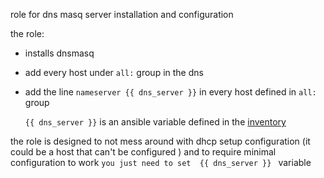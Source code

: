 role for dns masq server installation and configuration

the role:

- installs dnsmasq

- add every host under `all:` group in the dns 

- add the line `nameserver {{ dns_server }}` in every host defined in `all:` group
	
	`{{ dns_server }}` is an ansible variable defined in the [inventory](INVENTORY%20STRUCTURE.md) 

the role is designed to not mess around with dhcp setup configuration (it could be a host that can't be configured ) and to require minimal configuration to work `you just need to set  {{ dns_server }} ` variable
